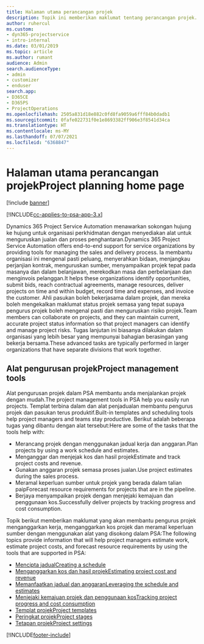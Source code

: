 ```yaml
---
title: Halaman utama perancangan projek
description: Topik ini memberikan maklumat tentang perancangan projek.
author: ruhercul
ms.custom:
- dyn365-projectservice
- intro-internal
ms.date: 03/01/2019
ms.topic: article
ms.author: rumant
audience: Admin
search.audienceType:
- admin
- customizer
- enduser
search.app:
- D365CE
- D365PS
- ProjectOperations
ms.openlocfilehash: 2505a831d18e882c0fd8fa9059a6fff84b0dadb1
ms.sourcegitcommit: 0fafe022731f0e1e8693382ff906e3f8541d34ca
ms.translationtype: HT
ms.contentlocale: ms-MY
ms.lasthandoff: 07/07/2021
ms.locfileid: "6368847"
---
```

# <a name="project-planning-home-page"></a><span data-ttu-id="86110-103">Halaman utama perancangan projek</span><span class="sxs-lookup"><span data-stu-id="86110-103">Project planning home page</span></span>

[!include [banner](../includes/psa-now-project-operations.md)]

[!INCLUDE[cc-applies-to-psa-app-3.x](../includes/cc-applies-to-psa-app-3x.md)]

<span data-ttu-id="86110-104">Dynamics 365 Project Service Automation menawarkan sokongan hujung ke hujung untuk organisasi perkhidmatan dengan menyediakan alat untuk menguruskan jualan dan proses penghantaran.</span><span class="sxs-lookup"><span data-stu-id="86110-104">Dynamics 365 Project Service Automation offers end-to-end support for service organizations by providing tools for managing the sales and delivery process.</span></span> <span data-ttu-id="86110-105">Ia membantu organisasi ini mengenal pasti peluang, menyerahkan bidaan, menjangkau perjanjian kontrak, menguruskan sumber, menyampaikan projek tepat pada masanya dan dalam belanjawan, merekodkan masa dan perbelanjaan dan menginvois pelanggan.</span><span class="sxs-lookup"><span data-stu-id="86110-105">It helps these organizations identify opportunities, submit bids, reach contractual agreements, manage resources, deliver projects on time and within budget, record time and expenses, and invoice the customer.</span></span> <span data-ttu-id="86110-106">Ahli pasukan boleh bekerjasama dalam projek, dan mereka boleh mengekalkan maklumat status projek semasa yang tepat supaya pengurus projek boleh mengenal pasti dan menguruskan risiko projek.</span><span class="sxs-lookup"><span data-stu-id="86110-106">Team members can collaborate on projects, and they can maintain current, accurate project status information so that project managers can identify and manage project risks.</span></span> <span data-ttu-id="86110-107">Tugas lanjutan ini biasanya dilakukan dalam organisasi yang lebih besar yang mempunyai bahagian berasingan yang bekerja bersama.</span><span class="sxs-lookup"><span data-stu-id="86110-107">These advanced tasks are typically performed in larger organizations that have separate divisions that work together.</span></span>

## <a name="project-management-tools"></a><span data-ttu-id="86110-108">Alat pengurusan projek</span><span class="sxs-lookup"><span data-stu-id="86110-108">Project management tools</span></span>

<span data-ttu-id="86110-109">Alat pengurusan projek dalam PSA membantu anda menjalankan projek dengan mudah.</span><span class="sxs-lookup"><span data-stu-id="86110-109">The project management tools in PSA help you easily run projects.</span></span> <span data-ttu-id="86110-110">Templat terbina dalam dan alat penjadualan membantu pengurus projek dan pasukan terus produktif.</span><span class="sxs-lookup"><span data-stu-id="86110-110">Built-in templates and scheduling tools help project managers and teams stay productive.</span></span> <span data-ttu-id="86110-111">Berikut adalah beberapa tugas yang dibantu dengan alat tersebut:</span><span class="sxs-lookup"><span data-stu-id="86110-111">Here are some of the tasks that the tools help with:</span></span>

- <span data-ttu-id="86110-112">Merancang projek dengan menggunakan jadual kerja dan anggaran.</span><span class="sxs-lookup"><span data-stu-id="86110-112">Plan projects by using a work schedule and estimates.</span></span>
- <span data-ttu-id="86110-113">Menganggar dan menjejak kos dan hasil projek</span><span class="sxs-lookup"><span data-stu-id="86110-113">Estimate and track project costs and revenue.</span></span>
- <span data-ttu-id="86110-114">Gunakan anggaran projek semasa proses jualan.</span><span class="sxs-lookup"><span data-stu-id="86110-114">Use project estimates during the sales process.</span></span>
- <span data-ttu-id="86110-115">Meramal keperluan sumber untuk projek yang berada dalam talian paip</span><span class="sxs-lookup"><span data-stu-id="86110-115">Forecast resource requirements for projects that are in the pipeline.</span></span>
- <span data-ttu-id="86110-116">Berjaya menyampaikan projek dengan menjejaki kemajuan dan penggunaan kos.</span><span class="sxs-lookup"><span data-stu-id="86110-116">Successfully deliver projects by tracking progress and cost consumption.</span></span>

<span data-ttu-id="86110-117">Topik berikut memberikan maklumat yang akan membantu pengurus projek menganggarkan kerja, menganggarkan kos projek dan meramal keperluan sumber dengan menggunakan alat yang disokong dalam PSA:</span><span class="sxs-lookup"><span data-stu-id="86110-117">The following topics provide information that will help project managers estimate work, estimate project costs, and forecast resource requirements by using the tools that are supported in PSA:</span></span>

- [<span data-ttu-id="86110-118">Mencipta jadual</span><span class="sxs-lookup"><span data-stu-id="86110-118">Creating a schedule</span></span>](project-creating.md)
- [<span data-ttu-id="86110-119">Menganggarkan kos dan hasil projek</span><span class="sxs-lookup"><span data-stu-id="86110-119">Estimating project cost and revenue</span></span>](project-estimating.md)
- [<span data-ttu-id="86110-120">Memanfaatkan jadual dan anggaran</span><span class="sxs-lookup"><span data-stu-id="86110-120">Leveraging the schedule and estimates</span></span>](project-leveraging.md)
- [<span data-ttu-id="86110-121">Menjejaki kemajuan projek dan penggunaan kos</span><span class="sxs-lookup"><span data-stu-id="86110-121">Tracking project progress and cost consumption</span></span>](project-tracking.md)
- [<span data-ttu-id="86110-122">Templat projek</span><span class="sxs-lookup"><span data-stu-id="86110-122">Project templates</span></span>](project-templates.md)
- [<span data-ttu-id="86110-123">Peringkat projek</span><span class="sxs-lookup"><span data-stu-id="86110-123">Project stages</span></span>](project-stages.md)
- [<span data-ttu-id="86110-124">Tetapan projek</span><span class="sxs-lookup"><span data-stu-id="86110-124">Project settings</span></span>](project-settings.md)


[!INCLUDE[footer-include](../includes/footer-banner.md)]